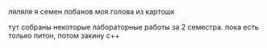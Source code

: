ляляля я семен лобанов моя голова из картошк

тут собраны некоторые лабораторные работы за 2 семестра. пока есть только питон, потом закину с++
